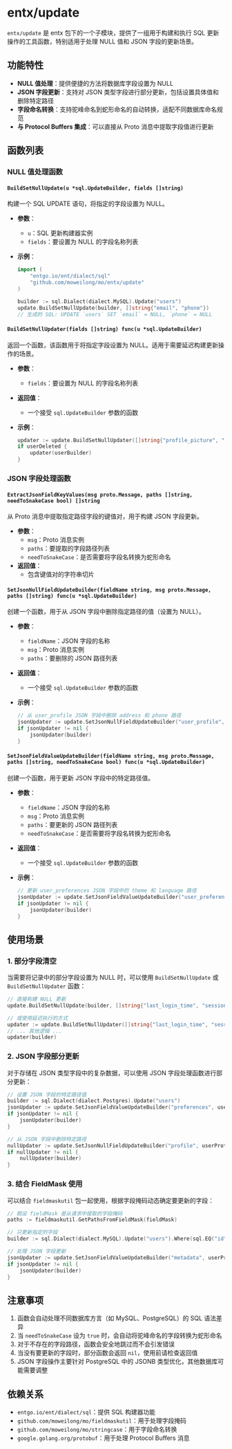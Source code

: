 # entx/update

`entx/update` 是 entx 包下的一个子模块，提供了一组用于构建和执行 SQL 更新操作的工具函数，特别适用于处理 NULL 值和 JSON 字段的更新场景。

## 功能特性

- **NULL 值处理**：提供便捷的方法将数据库字段设置为 NULL
- **JSON 字段更新**：支持对 JSON 类型字段进行部分更新，包括设置具体值和删除特定路径
- **字段命名转换**：支持驼峰命名到蛇形命名的自动转换，适配不同数据库命名规范
- **与 Protocol Buffers 集成**：可以直接从 Proto 消息中提取字段值进行更新

## 函数列表

### NULL 值处理函数

#### `BuildSetNullUpdate(u *sql.UpdateBuilder, fields []string)`
构建一个 SQL UPDATE 语句，将指定的字段设置为 NULL。

- **参数**：
  - `u`：SQL 更新构建器实例
  - `fields`：要设置为 NULL 的字段名称列表

- **示例**：
  ```go
  import (
      "entgo.io/ent/dialect/sql"
      "github.com/moweilong/mo/entx/update"
  )
  
  builder := sql.Dialect(dialect.MySQL).Update("users")
  update.BuildSetNullUpdate(builder, []string{"email", "phone"})
  // 生成的 SQL: UPDATE `users` SET `email` = NULL, `phone` = NULL
  ```

#### `BuildSetNullUpdater(fields []string) func(u *sql.UpdateBuilder)`
返回一个函数，该函数用于将指定字段设置为 NULL。适用于需要延迟构建更新操作的场景。

- **参数**：
  - `fields`：要设置为 NULL 的字段名称列表
- **返回值**：
  - 一个接受 `sql.UpdateBuilder` 参数的函数

- **示例**：
  ```go
  updater := update.BuildSetNullUpdater([]string{"profile_picture", "bio"})
  if userDeleted {
      updater(userBuilder)
  }
  ```

### JSON 字段处理函数

#### `ExtractJsonFieldKeyValues(msg proto.Message, paths []string, needToSnakeCase bool) []string`
从 Proto 消息中提取指定路径字段的键值对，用于构建 JSON 字段更新。

- **参数**：
  - `msg`：Proto 消息实例
  - `paths`：要提取的字段路径列表
  - `needToSnakeCase`：是否需要将字段名转换为蛇形命名
- **返回值**：
  - 包含键值对的字符串切片

#### `SetJsonNullFieldUpdateBuilder(fieldName string, msg proto.Message, paths []string) func(u *sql.UpdateBuilder)`
创建一个函数，用于从 JSON 字段中删除指定路径的值（设置为 NULL）。

- **参数**：
  - `fieldName`：JSON 字段的名称
  - `msg`：Proto 消息实例
  - `paths`：要删除的 JSON 路径列表
- **返回值**：
  - 一个接受 `sql.UpdateBuilder` 参数的函数

- **示例**：
  ```go
  // 从 user_profile JSON 字段中删除 address 和 phone 路径
  jsonUpdater := update.SetJsonNullFieldUpdateBuilder("user_profile", userProto, []string{"address", "phone"})
  if jsonUpdater != nil {
      jsonUpdater(builder)
  }
  ```

#### `SetJsonFieldValueUpdateBuilder(fieldName string, msg proto.Message, paths []string, needToSnakeCase bool) func(u *sql.UpdateBuilder)`
创建一个函数，用于更新 JSON 字段中的特定路径值。

- **参数**：
  - `fieldName`：JSON 字段的名称
  - `msg`：Proto 消息实例
  - `paths`：要更新的 JSON 路径列表
  - `needToSnakeCase`：是否需要将字段名转换为蛇形命名
- **返回值**：
  - 一个接受 `sql.UpdateBuilder` 参数的函数

- **示例**：
  ```go
  // 更新 user_preferences JSON 字段中的 theme 和 language 路径
  jsonUpdater := update.SetJsonFieldValueUpdateBuilder("user_preferences", userProto, []string{"theme", "language"}, true)
  if jsonUpdater != nil {
      jsonUpdater(builder)
  }
  ```

## 使用场景

### 1. 部分字段清空

当需要将记录中的部分字段设置为 NULL 时，可以使用 `BuildSetNullUpdate` 或 `BuildSetNullUpdater` 函数：

```go
// 直接构建 NULL 更新
update.BuildSetNullUpdate(builder, []string{"last_login_time", "session_token"})

// 或使用延迟执行的方式
updater := update.BuildSetNullUpdater([]string{"last_login_time", "session_token"})
// ... 其他逻辑 ...
updater(builder)
```

### 2. JSON 字段部分更新

对于存储在 JSON 类型字段中的复杂数据，可以使用 JSON 字段处理函数进行部分更新：

```go
// 设置 JSON 字段的特定路径值
builder := sql.Dialect(dialect.Postgres).Update("users")
jsonUpdater := update.SetJsonFieldValueUpdateBuilder("preferences", userProto, []string{"notification.email", "theme.dark_mode"}, true)
if jsonUpdater != nil {
    jsonUpdater(builder)
}

// 从 JSON 字段中删除特定路径
nullUpdater := update.SetJsonNullFieldUpdateBuilder("profile", userProto, []string{"temporary_data"})
if nullUpdater != nil {
    nullUpdater(builder)
}
```

### 3. 结合 FieldMask 使用

可以结合 `fieldmaskutil` 包一起使用，根据字段掩码动态确定要更新的字段：

```go
// 假设 fieldMask 是从请求中提取的字段掩码
paths := fieldmaskutil.GetPathsFromFieldMask(fieldMask)

// 只更新指定的字段
builder := sql.Dialect(dialect.MySQL).Update("users").Where(sql.EQ("id", userID))

// 处理 JSON 字段更新
jsonUpdater := update.SetJsonFieldValueUpdateBuilder("metadata", userProto, paths, true)
if jsonUpdater != nil {
    jsonUpdater(builder)
}
```

## 注意事项

1. 函数会自动处理不同数据库方言（如 MySQL、PostgreSQL）的 SQL 语法差异
2. 当 `needToSnakeCase` 设为 `true` 时，会自动将驼峰命名的字段转换为蛇形命名
3. 对于不存在的字段路径，函数会安全地跳过而不会引发错误
4. 当没有要更新的字段时，部分函数会返回 `nil`，使用前请检查返回值
5. JSON 字段操作主要针对 PostgreSQL 中的 JSONB 类型优化，其他数据库可能需要调整

## 依赖关系

- `entgo.io/ent/dialect/sql`：提供 SQL 构建器功能
- `github.com/moweilong/mo/fieldmaskutil`：用于处理字段掩码
- `github.com/moweilong/mo/stringcase`：用于字段命名转换
- `google.golang.org/protobuf`：用于处理 Protocol Buffers 消息